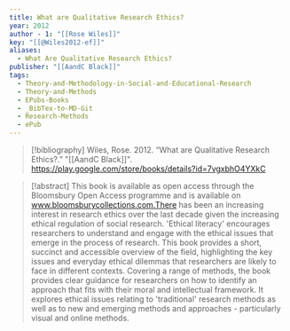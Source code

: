 ```yaml
---
title: What are Qualitative Research Ethics?
year: 2012
author - 1: "[[Rose Wiles]]"
key: "[[@Wiles2012-ef]]"
aliases:
  - What Are Qualitative Research Ethics?
publisher: "[[AandC Black]]"
tags:
  - Theory-and-Methodology-in-Social-and-Educational-Research
  - Theory-and-Methods
  - EPubs-Books
  - _BibTex-to-MD-Git
  - Research-Methods
  - ePub
---
```


> [!bibliography]
> Wiles, Rose. 2012. “What are Qualitative Research Ethics?.” "[[AandC Black]]". https://play.google.com/store/books/details?id=7vgxbhO4YXkC

> [!abstract]
> This book is available as open access through the Bloomsbury Open Access programme and is available on www.bloomsburycollections.com.There has been an increasing interest in research ethics over the last decade given the increasing ethical regulation of social research. 'Ethical literacy' encourages researchers to understand and engage with the ethical issues that emerge in the process of research. This book provides a short, succinct and accessible overview of the field, highlighting the key issues and everyday ethical dilemmas that researchers are likely to face in different contexts. Covering a range of methods, the book provides clear guidance for researchers on how to identify an approach that fits with their moral and intellectual framework. It explores ethical issues relating to 'traditional' research methods as well as to new and emerging methods and approaches - particularly visual and online methods.